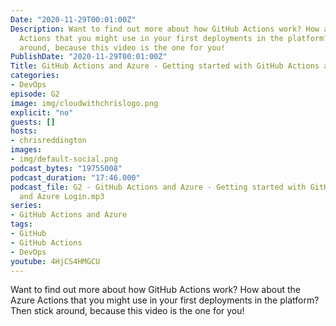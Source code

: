 ```yaml
---
Date: "2020-11-29T00:01:00Z"
Description: Want to find out more about how GitHub Actions work? How about the Azure
  Actions that you might use in your first deployments in the platform? Then stick
  around, because this video is the one for you!
PublishDate: "2020-11-29T00:01:00Z"
Title: GitHub Actions and Azure - Getting started with GitHub Actions and Azure Login
categories:
- DevOps
episode: G2
image: img/cloudwithchrislogo.png
explicit: "no"
guests: []
hosts:
- chrisreddington
images:
- img/default-social.png
podcast_bytes: "19755008"
podcast_duration: "17:46.000"
podcast_file: G2 - GitHub Actions and Azure - Getting started with GitHub Actions
  and Azure Login.mp3
series:
- GitHub Actions and Azure
tags:
- GitHub
- GitHub Actions
- DevOps
youtube: 4HjCS4HMGCU
---
```

Want to find out more about how GitHub Actions work? How about the Azure Actions that you might use in your first deployments in the platform? Then stick around, because this video is the one for you!
